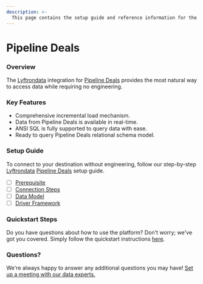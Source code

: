 ```yaml
---
description: >-
  This page contains the setup guide and reference information for the Pipeline Deals source connector.
---
```


# Pipeline Deals

### Overview

The [Lyftrondata](https://www.lyftrondata.com/) integration for [Pipeline Deals](None) provides the most natural way to access data while requiring no engineering.

### Key Features

* Comprehensive incremental load mechanism.
* Data from Pipeline Deals is available in real-time.&#x20;
* ANSI SQL is fully supported to query data with ease.
* Ready to query Pipeline Deals relational schema model.

### Setup Guide

To connect to your destination without engineering, follow our step-by-step [Lyftrondata](https://www.lyftrondata.com/)  [Pipeline Deals](None) setup guide.

* [ ] [Prerequisite](prerequisite.md)
* [ ] [Connection Steps](connection-steps.md)
* [ ] [Data Model](data-model/erd.md)
* [ ] [Driver Framework](driver-framework/)

### Quickstart Steps

Do you have questions about how to use the platform? Don't worry; we've got you covered. Simply follow the quickstart instructions [here](../README.md).

### Questions? <a href="#questions" id="questions"></a>

We're always happy to answer any additional questions you may have! [Set up a meeting with our data experts.](https://www.lyftrondata.com/book-a-meeting/)

